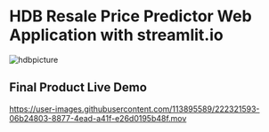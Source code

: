 # HDB Resale Price Predictor Web Application with streamlit.io
![hdbpicture](https://user-images.githubusercontent.com/113895589/222364503-b192df0a-2b12-473e-8f4d-fae2dd545007.jpeg)

## Final Product Live Demo 
https://user-images.githubusercontent.com/113895589/222321593-06b24803-8877-4ead-a41f-e26d0195b48f.mov
